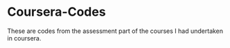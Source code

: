 # Coursera-Codes
These are codes from the assessment part of the courses I had undertaken in coursera.
